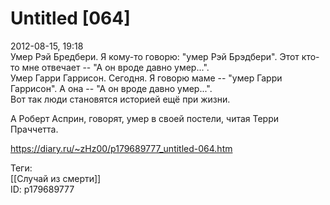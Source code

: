 Untitled [064]
===============

   
 2012-08-15, 19:18   
  Умер Рэй Бредбери. Я кому-то говорю: "умер Рэй Брэдбери". Этот кто-то мне отвечает -- "А он вроде давно умер...".   
 Умер Гарри Гаррисон. Сегодня. Я говорю маме -- "умер Гарри Гаррисон". А она -- "А он вроде давно умер...".   
 Вот так люди становятся историей ещё при жизни.   
   
 А Роберт Асприн, говорят, умер в своей постели, читая Терри Праччетта.   
    
 <https://diary.ru/~zHz00/p179689777_untitled-064.htm>   
   
 Теги:   
 [[Случай из смерти]]   
 ID: p179689777